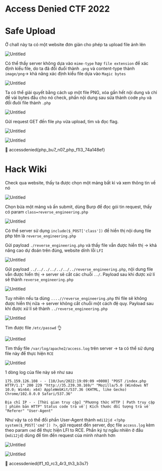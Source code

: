 # Access Denied CTF 2022

# **Safe Upload**

Ở chall này ta có một website đơn giản cho phép ta upload file ảnh lên

![Untitled](writeup_media/Untitled.png)

Có thể thấy server không dựa vào `mime-type` hay `file extension` để xác định kiểu file, do ta đã đổi đuổi thành `.png` và content-type thành `image/png`→ khả năng xác định kiểu file dựa vào `Magic bytes`

![Untitled](writeup_media/Untitled%201.png)

Ta có thể giải quyết bằng cách up một file PNG, xóa gần hết nội dung và chỉ để vài bytes đầu cho nó check, phần nội dung sau sửa thành code `php` và đổi đuôi file thành `.php`

![Untitled](writeup_media/Untitled%202.png)

Gửi request GET đến file `php` vừa upload, tìm và đọc flag.

![Untitled](writeup_media/Untitled%203.png)

![Untitled](writeup_media/Untitled%204.png)

<aside>
🚩 accessdenied{php_bu7_n07_php_f1l3_74a148ef}

</aside>

# **Hack Wiki**

Check qua website, thấy ta được chọn một mảng bất kì và xem thông tin về nó

![Untitled](writeup_media/Untitled%205.png)

Chọn bừa một mảng và ấn submit, dùng Burp để đọc gói tin request, thấy có param `class=reverse_engineering.php`

![Untitled](writeup_media/Untitled%206.png)

Có thể server sử dụng `include($_POST['class'])` để hiển thị nội dung file php tên là `reverse_engineering.php`

Gửi payload `./reverse_engineering.php` và thấy file vẫn được hiển thị → khả năng cao dự đoán trên đúng, website dính lỗi `LFI`

![Untitled](writeup_media/Untitled%207.png)

Gửi payload `../../../../../../../reverse_engineering.php`, nội dung file vẫn được hiển thị → server sẽ cắt các chuỗi `../`. Payload sau khi được xử lí sẽ thành `reverse_engineering.php`

![Untitled](writeup_media/Untitled%208.png)

Tuy nhiên nếu ta dùng `....//reverse_engineering.php` thì file sẽ không được hiển thị nữa → server không cắt chuỗi một cách đệ quy. Payload sau khi được xử lí sẽ thành `../reverse_engineering.php`

![Untitled](writeup_media/Untitled%209.png)

Tìm được file `/etc/passwd` 👌

![Untitled](writeup_media/Untitled%2010.png)

Tìm thấy file `/var/log/apache2/access.log` trên server → ta có thể sử dụng file này để thực hiện `RCE`

![Untitled](writeup_media/Untitled%2011.png)

1 dòng log của file này sẽ như sau

```
175.159.126.108 - - [10/Jun/2022:19:09:09 +0000] "POST /index.php HTTP/1.1" 200 229 "http://35.239.30.169/" "Mozilla/5.0 (Windows NT 10.0; Win64; x64) AppleWebKit/537.36 (KHTML, like Gecko) Chrome/102.0.0.0 Safari/537.36"
```

```
Địa chỉ IP - - [Thời gian truy cập] "Phương thức HTTP | Path truy cập | phiên bản HTTP" Status code trả về | Kích thước đối tượng trả về "Referer" "User-Agent"
```

Như vậy ta có thể đổi phần User-Agent thành `mdi12jd <?php system($_POST['cmd']) ?>`, gửi request đến server, đọc file `access.log` kèm theo param `cmd` để thực hiện LFI to RCE. Phần ký tự ngẫu nhiên ở đầu (`mdi12jd`) dùng để tìm đến request của mình nhanh hơn

![Untitled](writeup_media/Untitled%2012.png)

![Untitled](writeup_media/Untitled%2013.png)

<aside>
🚩 accessdenied{lf1_t0_rc3_4r3_th3_b3s7}

</aside>